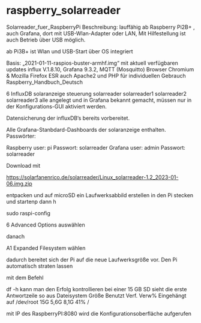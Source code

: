 # raspberry_solarreader
Solarreader_fuer_RaspberryPi
Beschreibung:
lauffähig ab Raspberry Pi2B+  , auch Grafana, dort mit USB-Wlan-Adapter oder LAN, 
Mit Hilfestellung ist auch Betrieb über USB möglich.

ab Pi3B+ ist Wlan  und USB-Start über OS integriert

Basis: „2021-01-11-raspios-buster-armhf.img“  mit aktuell verfügbaren updates
             influx V.1.8.10, 
            Grafana 9.3.2, 
            MQTT (Mosquitto)
           Browser Chromium & Mozilla Firefox ESR
    auch 
         Apache2 und PHP für individuellen Gebrauch
         Raspberry_Handbuch_Deutsch

6 InfluxDB
                     solaranzeige
                     steuerung
                     solarreader
                     solarreader1
                     solarreader2
                     solarreader3
      alle angelegt und in Grafana bekannt gemacht,
      müssen nur in der Konfigurations-GUI aktiviert werden.

Datensicherung der influxDB‘s bereits vorbereitet. 

Alle Grafana-Stanbdard-Dashboards der solaranzeige enthalten.
Passwörter:

Raspberry
user: pi            Passwort: solarreader
Grafana
user: admin     Passwort: solarreader

Download mit

https://solarfanenrico.de/solarreader/Linux_solarreader-1.2_2023-01-06.img.zip


entpacken und auf microSD ein Laufwerksabbild erstellen
in den Pi stecken und startenp
dann h

sudo raspi-config

6 Advanced Options    auswählen

danach

A1 Expanded Filesystem     wählen

dadurch bereitet sich der Pi auf die neue Laufwerksgröße vor.
Den Pi automatisch straten lassen

mit dem Befehl

df -h kann man den Erfolg kontrollieren
bei einer 15 GB SD sieht die erste Antwortzeile so aus
Dateisystem Größe Benutzt Verf. Verw% Eingehängt auf
/dev/root        15G    5,6G    8,1G   41%        /


mit IP des RaspberryPI:8080 wird die Konfigurationsoberfläche aufgerufen
